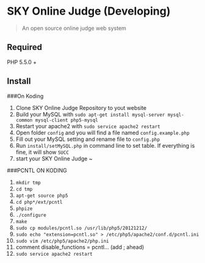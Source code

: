 SKY Online Judge (Developing)
=================
>An open source online judge web system 

Required
-------------
PHP 5.5.0 +

Install
-------------
###On Koding
1. Clone SKY Online Judge Repository to yout website
2. Build your MySQL with `sudo apt-get install mysql-server mysql-common mysql-client php5-mysql`
3. Restart your apache2 with  `sudo service apache2 restart`
4. Open folder `config` and you will find a file named `config.example.php`
5. Fill out your MySQL setting and rename file to `config.php`
6. Run `install/setMySQL.php` in command line to set table. If everything is fine, it will show `SUCC`
7. start your SKY Online Judge ~

###PCNTL ON KODING
1. `mkdir tmp`
2. `cd tmp`
3. `apt-get source php5`
4. `cd php*/ext/pcntl`
5. `phpize`
6. `./configure`
7. `make`
8. `sudo cp modules/pcntl.so /usr/lib/php5/20121212/`
9. `sudo echo "extension=pcntl.so" > /etc/php5/apache2/conf.d/pcntl.ini`
10. `sudo vim /etc/php5/apache2/php.ini`
11. comment disable_functions = pcntl... (add ; ahead)
12. `sudo service apache2 restart`

